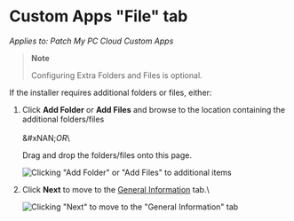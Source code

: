 # Custom Apps "File" tab

_Applies to: Patch My PC Cloud Custom Apps_

> **Note**
>
> Configuring Extra Folders and Files is optional.

If the installer requires additional folders or files, either:

1.  Click **Add Folder** or **Add Files** and browse to the location containing the additional folders/files\
    \
    \&#xNAN;_OR_\\

    Drag and drop the folders/files onto this page.

    ![Clicking "Add Folder" or "Add Files" to additional items](../../../.gitbook/assets/image-\(213\).png)
2.  Click **Next** to move to the [General Information](custom-apps-general-information-tab.md) tab.\\

    ![Clicking "Next" to move to the "General Information" tab](../../../.gitbook/assets/image-\(214\).png)

